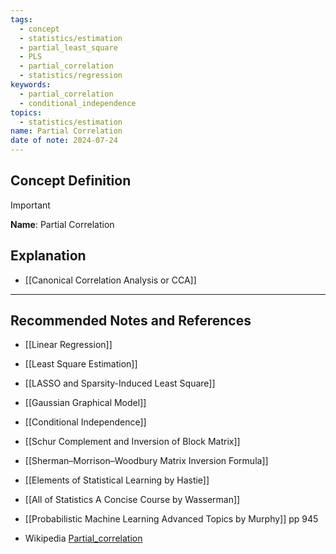 ```yaml
---
tags:
  - concept
  - statistics/estimation
  - partial_least_square
  - PLS
  - partial_correlation
  - statistics/regression
keywords:
  - partial_correlation
  - conditional_independence
topics:
  - statistics/estimation
name: Partial Correlation
date of note: 2024-07-24
---
```


## Concept Definition

>[!important]
>**Name**: Partial Correlation




## Explanation



- [[Canonical Correlation Analysis or CCA]]



-----------
##  Recommended Notes and References

- [[Linear Regression]]
- [[Least Square Estimation]]
- [[LASSO and Sparsity-Induced Least Square]]

- [[Gaussian Graphical Model]]
- [[Conditional Independence]]

- [[Schur Complement and Inversion of Block Matrix]]
- [[Sherman–Morrison–Woodbury Matrix Inversion Formula]]



- [[Elements of Statistical Learning by Hastie]]
- [[All of Statistics A Concise Course by Wasserman]]
- [[Probabilistic Machine Learning Advanced Topics by Murphy]] pp 945
- Wikipedia [Partial_correlation](https://en.wikipedia.org/wiki/Partial_correlation)